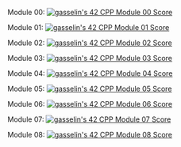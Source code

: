 Module 00: [![gasselin's 42 CPP Module 00 Score](https://badge42.vercel.app/api/v2/cl3346xta00920ajxpf1ddxua/project/2467137)](https://github.com/JaeSeoKim/badge42)

Module 01: [![gasselin's 42 CPP Module 01 Score](https://badge42.vercel.app/api/v2/cl3346xta00920ajxpf1ddxua/project/2467238)](https://github.com/JaeSeoKim/badge42)

Module 02: [![gasselin's 42 CPP Module 02 Score](https://badge42.vercel.app/api/v2/cl3346xta00920ajxpf1ddxua/project/2475429)](https://github.com/JaeSeoKim/badge42)

Module 03: [![gasselin's 42 CPP Module 03 Score](https://badge42.vercel.app/api/v2/cl3346xta00920ajxpf1ddxua/project/2476860)](https://github.com/JaeSeoKim/badge42)

Module 04: [![gasselin's 42 CPP Module 04 Score](https://badge42.vercel.app/api/v2/cl3346xta00920ajxpf1ddxua/project/2482142)](https://github.com/JaeSeoKim/badge42)

Module 05: [![gasselin's 42 CPP Module 05 Score](https://badge42.vercel.app/api/v2/cl3346xta00920ajxpf1ddxua/project/2483657)](https://github.com/JaeSeoKim/badge42)

Module 06: [![gasselin's 42 CPP Module 06 Score](https://badge42.vercel.app/api/v2/cl3346xta00920ajxpf1ddxua/project/2486854)](https://github.com/JaeSeoKim/badge42)

Module 07: [![gasselin's 42 CPP Module 07 Score](https://badge42.vercel.app/api/v2/cl3346xta00920ajxpf1ddxua/project/2491141)](https://github.com/JaeSeoKim/badge42)

Module 08: [![gasselin's 42 CPP Module 08 Score](https://badge42.vercel.app/api/v2/cl3346xta00920ajxpf1ddxua/project/2499497)](https://github.com/JaeSeoKim/badge42)
